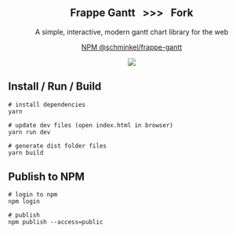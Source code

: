 <div align="center">
    <h2>Frappe Gantt &nbsp;&nbsp;>>>&nbsp;&nbsp;  Fork</h2>
    <p align="center">
        <p>A simple, interactive, modern gantt chart library for the web</p>
    </p>
</div>

<p align="center">
    <a href="https://www.npmjs.com/package/@schminkel/frappe-gantt">NPM @schminkel/frappe-gantt</a>
</p>

<p align="center">
    <img src="https://schminkel.github.io/frappe-gantt/public/gantt-sample1.jpg"></img>
</p>

## Install / Run / Build

```shell
# install dependencies
yarn

# update dev files (open index.html in browser)
yarn run dev

# generate dist folder files
yarn build
```

## Publish to NPM
```shell
# login to npm
npm login

# publish
npm publish --access=public
```
